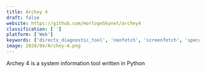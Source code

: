```yaml
---
title: Archey 4
draft: false 
website: https://github.com/HorlogeSkynet/archey4
classification: ['']
platform: ['Web']
keywords: ['directx_diagnostic_tool', 'neofetch', 'screenfetch', 'speccy', 'sysinfo', 'linuxlogo']
image: 2020/04/Archey-4.png
---
```

Archey 4 is a system information tool written in Python